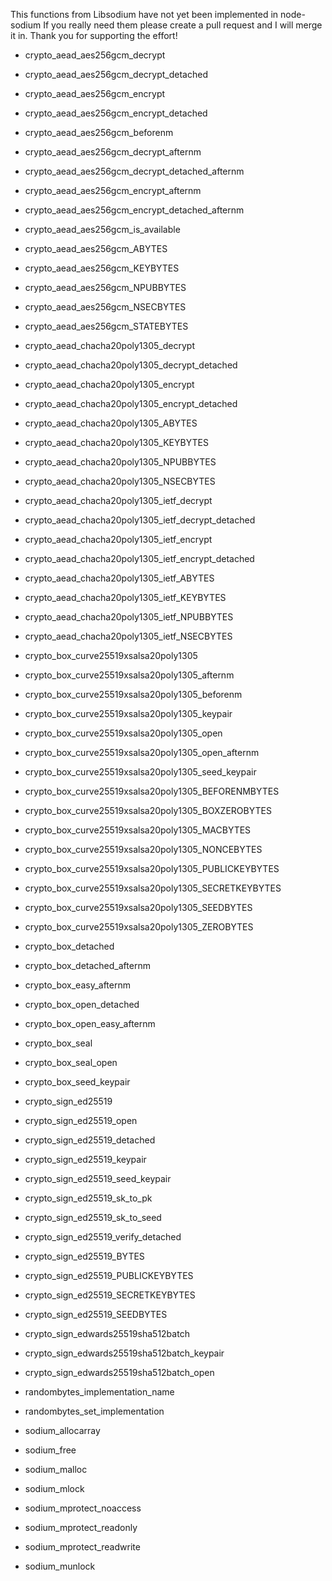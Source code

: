 This functions from Libsodium have not yet been implemented in node-sodium
If you really need them please create a pull request and I will merge it in. Thank you for supporting the effort!

  * crypto_aead_aes256gcm_decrypt
  * crypto_aead_aes256gcm_decrypt_detached
  * crypto_aead_aes256gcm_encrypt
  * crypto_aead_aes256gcm_encrypt_detached
  
  * crypto_aead_aes256gcm_beforenm
  * crypto_aead_aes256gcm_decrypt_afternm
  * crypto_aead_aes256gcm_decrypt_detached_afternm
  * crypto_aead_aes256gcm_encrypt_afternm
  * crypto_aead_aes256gcm_encrypt_detached_afternm
  * crypto_aead_aes256gcm_is_available
  
  * crypto_aead_aes256gcm_ABYTES
  * crypto_aead_aes256gcm_KEYBYTES
  * crypto_aead_aes256gcm_NPUBBYTES
  * crypto_aead_aes256gcm_NSECBYTES
  * crypto_aead_aes256gcm_STATEBYTES

  * crypto_aead_chacha20poly1305_decrypt
  * crypto_aead_chacha20poly1305_decrypt_detached
  * crypto_aead_chacha20poly1305_encrypt
  * crypto_aead_chacha20poly1305_encrypt_detached
  * crypto_aead_chacha20poly1305_ABYTES
  * crypto_aead_chacha20poly1305_KEYBYTES
  * crypto_aead_chacha20poly1305_NPUBBYTES
  * crypto_aead_chacha20poly1305_NSECBYTES
  
  * crypto_aead_chacha20poly1305_ietf_decrypt
  * crypto_aead_chacha20poly1305_ietf_decrypt_detached
  * crypto_aead_chacha20poly1305_ietf_encrypt
  * crypto_aead_chacha20poly1305_ietf_encrypt_detached
  * crypto_aead_chacha20poly1305_ietf_ABYTES
  * crypto_aead_chacha20poly1305_ietf_KEYBYTES
  * crypto_aead_chacha20poly1305_ietf_NPUBBYTES
  * crypto_aead_chacha20poly1305_ietf_NSECBYTES
  
  * crypto_box_curve25519xsalsa20poly1305
  * crypto_box_curve25519xsalsa20poly1305_afternm
  * crypto_box_curve25519xsalsa20poly1305_beforenm
  * crypto_box_curve25519xsalsa20poly1305_keypair
  * crypto_box_curve25519xsalsa20poly1305_open
  * crypto_box_curve25519xsalsa20poly1305_open_afternm
  * crypto_box_curve25519xsalsa20poly1305_seed_keypair
  
  * crypto_box_curve25519xsalsa20poly1305_BEFORENMBYTES
  * crypto_box_curve25519xsalsa20poly1305_BOXZEROBYTES
  * crypto_box_curve25519xsalsa20poly1305_MACBYTES
  * crypto_box_curve25519xsalsa20poly1305_NONCEBYTES
  * crypto_box_curve25519xsalsa20poly1305_PUBLICKEYBYTES
  * crypto_box_curve25519xsalsa20poly1305_SECRETKEYBYTES
  * crypto_box_curve25519xsalsa20poly1305_SEEDBYTES
  * crypto_box_curve25519xsalsa20poly1305_ZEROBYTES
  
  * crypto_box_detached
  * crypto_box_detached_afternm
  * crypto_box_easy_afternm
  * crypto_box_open_detached
  * crypto_box_open_easy_afternm
  * crypto_box_seal
  * crypto_box_seal_open
  * crypto_box_seed_keypair
  
  * crypto_sign_ed25519
  * crypto_sign_ed25519_open
  * crypto_sign_ed25519_detached
  * crypto_sign_ed25519_keypair
  * crypto_sign_ed25519_seed_keypair
  * crypto_sign_ed25519_sk_to_pk
  * crypto_sign_ed25519_sk_to_seed
  * crypto_sign_ed25519_verify_detached
  
  * crypto_sign_ed25519_BYTES
  * crypto_sign_ed25519_PUBLICKEYBYTES
  * crypto_sign_ed25519_SECRETKEYBYTES
  * crypto_sign_ed25519_SEEDBYTES
  
  * crypto_sign_edwards25519sha512batch
  * crypto_sign_edwards25519sha512batch_keypair
  * crypto_sign_edwards25519sha512batch_open
  
  * randombytes_implementation_name
  * randombytes_set_implementation
  * sodium_allocarray
  * sodium_free
  * sodium_malloc
  * sodium_mlock
  * sodium_mprotect_noaccess
  * sodium_mprotect_readonly
  * sodium_mprotect_readwrite
  * sodium_munlock